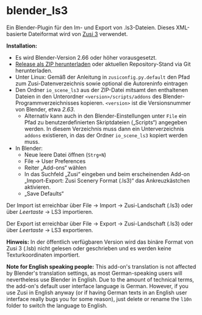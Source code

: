 blender_ls3
===========

Ein Blender-Plugin für den Im- und Export von .ls3-Dateien. Dieses XML-basierte Dateiformat wird von [Zusi 3](http://www.zusi.de) verwendet.

**Installation:** 

 * Es wird Blender-Version 2.66 oder höher vorausgesetzt.
 * [Release als ZIP herunterladen](https://github.com/zusitools/blender_ls3/releases) oder aktuellen Repository-Stand via Git herunterladen.
 * Unter Linux: Gemäß der Anleitung in `zusiconfig.py.default` den Pfad zum Zusi-Datenverzeichnis sowie optional die Autoreninfo eintragen
 * Den Ordner `io_scene_ls3` aus der ZIP-Datei mitsamt den enthaltenen Dateien in den Unterordner `<version>/scripts/addons` des Blender-Programmverzeichnisses kopieren. `<version>` ist die Versionsnummer von Blender, etwa *2.63*.
     * Alternativ kann auch in den Blender-Einstellungen unter `File` ein Pfad zu benutzerdefinierten Skriptdateien („Scripts“) angegeben werden. In diesem Verzeichnis muss dann ein Unterverzeichnis `addons` existieren, in das der Ordner `io_scene_ls3` kopiert werden muss.
 * In Blender:
     * Neue leere Datei öffnen (`Strg+N`)
     * File → User Preferences
     * Reiter „Add-ons“ wählen
     * In das Suchfeld „Zusi“ eingeben und beim erscheinenden Add-on „Import-Export: Zusi Scenery Format (.ls3)“ das Ankreuzkästchen aktivieren.
     * „Save Defaults“

Der Import ist erreichbar über File → Import → Zusi-Landschaft (.ls3) oder über *Leertaste* → LS3 importieren.

Der Export ist erreichbar über File → Export → Zusi-Landschaft (.ls3) oder über *Leertaste* → LS3 exportieren.

**Hinweis:** In der öffentlich verfügbaren Version wird das binäre Format von Zusi 3 (.lsb) nicht gelesen oder geschrieben und es werden keine Texturkoordinaten importiert.

**Note for English speaking people:** This add-on's translation is not affected by Blender's translation settings, as most German-speaking users will nevertheless use Blender in English. Due to the amount of technical terms, the add-on's default user interface language is German. However, if you use Zusi in English anyway (or if having German texts in an English user interface really bugs you for some reason), just delete or rename the `l10n` folder to switch the language to English.

